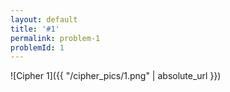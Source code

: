```yaml
---
layout: default
title: '#1'
permalink: problem-1
problemId: 1
---
```


![Cipher 1]({{ "/cipher_pics/1.png" | absolute_url }})
